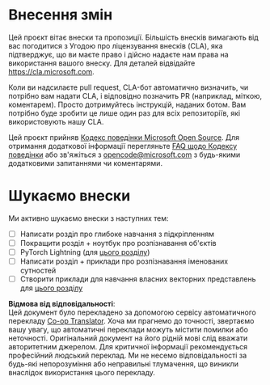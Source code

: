 <!--
CO_OP_TRANSLATOR_METADATA:
{
  "original_hash": "847a587aa1b83f4d00858183ff3ed18a",
  "translation_date": "2025-08-26T00:48:17+00:00",
  "source_file": "etc/CONTRIBUTING.md",
  "language_code": "uk"
}
-->
# Внесення змін

Цей проєкт вітає внески та пропозиції. Більшість внесків вимагають від вас погодитися з Угодою про ліцензування внесків (CLA), яка підтверджує, що ви маєте право і дійсно надаєте нам права на використання вашого внеску. Для деталей відвідайте https://cla.microsoft.com.

Коли ви надсилаєте pull request, CLA-бот автоматично визначить, чи потрібно вам надати CLA, і відповідно позначить PR (наприклад, міткою, коментарем). Просто дотримуйтесь інструкцій, наданих ботом. Вам потрібно буде зробити це лише один раз для всіх репозиторіїв, які використовують нашу CLA.

Цей проєкт прийняв [Кодекс поведінки Microsoft Open Source](https://opensource.microsoft.com/codeofconduct/). 
Для отримання додаткової інформації перегляньте [FAQ щодо Кодексу поведінки](https://opensource.microsoft.com/codeofconduct/faq/) 
або зв'яжіться з [opencode@microsoft.com](mailto:opencode@microsoft.com) з будь-якими додатковими запитаннями чи коментарями.

# Шукаємо внески

Ми активно шукаємо внески з наступних тем:

- [ ] Написати розділ про глибоке навчання з підкріпленням
- [ ] Покращити розділ + ноутбук про розпізнавання об'єктів
- [ ] PyTorch Lightning (для [цього розділу](https://github.com/microsoft/AI-For-Beginners/blob/main/3-NeuralNetworks/05-Frameworks/README.md))
- [ ] Написати розділ + приклади про розпізнавання іменованих сутностей
- [ ] Створити приклади для навчання власних векторних представлень для [цього розділу](https://github.com/microsoft/AI-For-Beginners/tree/main/5-NLP/15-LanguageModeling)

**Відмова від відповідальності**:  
Цей документ було перекладено за допомогою сервісу автоматичного перекладу [Co-op Translator](https://github.com/Azure/co-op-translator). Хоча ми прагнемо до точності, звертаємо вашу увагу, що автоматичні переклади можуть містити помилки або неточності. Оригінальний документ на його рідній мові слід вважати авторитетним джерелом. Для критичної інформації рекомендується професійний людський переклад. Ми не несемо відповідальності за будь-які непорозуміння або неправильні тлумачення, що виникли внаслідок використання цього перекладу.
